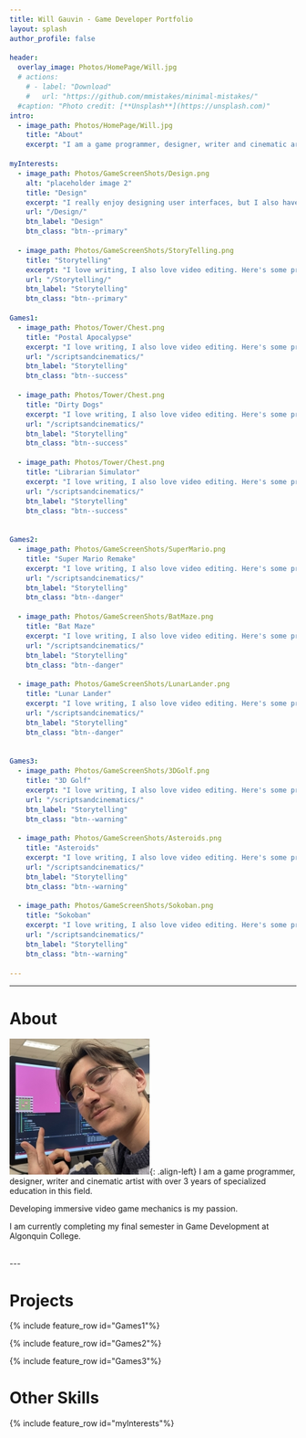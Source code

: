 ```yaml
---
title: Will Gauvin - Game Developer Portfolio
layout: splash
author_profile: false

header:
  overlay_image: Photos/HomePage/Will.jpg
  # actions:
    # - label: "Download"
    #   url: "https://github.com/mmistakes/minimal-mistakes/"
  #caption: "Photo credit: [**Unsplash**](https://unsplash.com)"
intro: 
  - image_path: Photos/HomePage/Will.jpg
    title: "About"
    excerpt: "I am a game programmer, designer, writer and cinematic artist with over 3 years of specialized education in this field."

myInterests:
  - image_path: Photos/GameScreenShots/Design.png
    alt: "placeholder image 2"
    title: "Design"
    excerpt: "I really enjoy designing user interfaces, but I also have experience in level design. Check it out!"
    url: "/Design/"
    btn_label: "Design"
    btn_class: "btn--primary"

  - image_path: Photos/GameScreenShots/StoryTelling.png
    title: "Storytelling"
    excerpt: "I love writing, I also love video editing. Here's some projects I've worked on to convey a story to the player."
    url: "/Storytelling/"
    btn_label: "Storytelling"
    btn_class: "btn--primary"

Games1:
  - image_path: Photos/Tower/Chest.png
    title: "Postal Apocalypse"
    excerpt: "I love writing, I also love video editing. Here's some projects I've worked on to help convey a story to the player."
    url: "/scriptsandcinematics/"
    btn_label: "Storytelling"
    btn_class: "btn--success"

  - image_path: Photos/Tower/Chest.png
    title: "Dirty Dogs"
    excerpt: "I love writing, I also love video editing. Here's some projects I've worked on to help convey a story to the player."
    url: "/scriptsandcinematics/"
    btn_label: "Storytelling"
    btn_class: "btn--success"

  - image_path: Photos/Tower/Chest.png
    title: "Librarian Simulator"
    excerpt: "I love writing, I also love video editing. Here's some projects I've worked on to help convey a story to the player."
    url: "/scriptsandcinematics/"
    btn_label: "Storytelling"
    btn_class: "btn--success"


Games2:
  - image_path: Photos/GameScreenShots/SuperMario.png
    title: "Super Mario Remake"
    excerpt: "I love writing, I also love video editing. Here's some projects I've worked on to help convey a story to the player."
    url: "/scriptsandcinematics/"
    btn_label: "Storytelling"
    btn_class: "btn--danger"

  - image_path: Photos/GameScreenShots/BatMaze.png
    title: "Bat Maze"
    excerpt: "I love writing, I also love video editing. Here's some projects I've worked on to help convey a story to the player."
    url: "/scriptsandcinematics/"
    btn_label: "Storytelling"
    btn_class: "btn--danger"

  - image_path: Photos/GameScreenShots/LunarLander.png
    title: "Lunar Lander"
    excerpt: "I love writing, I also love video editing. Here's some projects I've worked on to help convey a story to the player."
    url: "/scriptsandcinematics/"
    btn_label: "Storytelling"
    btn_class: "btn--danger"


Games3:
  - image_path: Photos/GameScreenShots/3DGolf.png
    title: "3D Golf"
    excerpt: "I love writing, I also love video editing. Here's some projects I've worked on to help convey a story to the player."
    url: "/scriptsandcinematics/"
    btn_label: "Storytelling"
    btn_class: "btn--warning"

  - image_path: Photos/GameScreenShots/Asteroids.png
    title: "Asteroids"
    excerpt: "I love writing, I also love video editing. Here's some projects I've worked on to help convey a story to the player."
    url: "/scriptsandcinematics/"
    btn_label: "Storytelling"
    btn_class: "btn--warning"

  - image_path: Photos/GameScreenShots/Sokoban.png
    title: "Sokoban"
    excerpt: "I love writing, I also love video editing. Here's some projects I've worked on to convey a story to the player."
    url: "/scriptsandcinematics/"
    btn_label: "Storytelling"
    btn_class: "btn--warning"

---
```


---

# About

![image-left](Photos/HomePage/Will246.jpg){: .align-left}
I am a game programmer, designer, writer and cinematic artist with over 3 years of specialized education in this field.  

Developing immersive video game mechanics is my passion.

I am currently completing my final semester in Game Development at Algonquin College.

<br>
---


# Projects

{% include feature_row id="Games1"%}

{% include feature_row id="Games2"%}

{% include feature_row id="Games3"%}

# Other Skills

{% include feature_row id="myInterests"%}




<!--- 
{% include feature_row id="feature_row3" type="right" %}

-->

